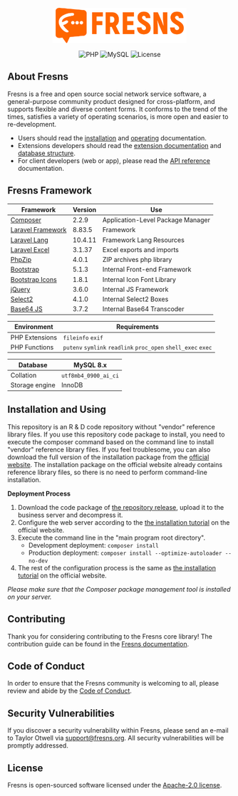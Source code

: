 <p align="center"><a href="https://fresns.org" target="_blank"><img src="https://raw.githubusercontent.com/fresns/docs/main/images/Fresns-Logo(orange).png" width="300"></a></p>

<p align="center">
<img src="https://img.shields.io/badge/PHP-%5E8.0-green" alt="PHP">
<img src="https://img.shields.io/badge/MySQL-%5E8.0-orange" alt="MySQL">
<img src="https://img.shields.io/badge/License-Apache--2.0-blue" alt="License">
</p>

## About Fresns

Fresns is a free and open source social network service software, a general-purpose community product designed for cross-platform, and supports flexible and diverse content forms. It conforms to the trend of the times, satisfies a variety of operating scenarios, is more open and easier to re-development.

- Users should read the [installation](https://fresns.org/guide/install.html) and [operating](https://fresns.org/guide/operating.html) documentation.
- Extensions developers should read the [extension documentation](https://fresns.org/extensions/) and [database structure](https://fresns.org/database/).
- For client developers (web or app), please read the [API reference](https://fresns.org/api/) documentation.

## Fresns Framework

| Framework | Version | Use |
| --- | --- | --- |
| [Composer](https://github.com/composer/composer) | 2.2.9 | Application-Level Package Manager |
| [Laravel Framework](https://github.com/laravel/framework) | 8.83.5 | Framework |
| [Laravel Lang](https://github.com/Laravel-Lang/lang) | 10.4.11 | Framework Lang Resources |
| [Laravel Excel](https://github.com/SpartnerNL/Laravel-Excel) | 3.1.37 | Excel exports and imports |
| [PhpZip](https://github.com/Ne-Lexa/php-zip) | 4.0.1 | ZIP archives php library |
| [Bootstrap](https://getbootstrap.com/) | 5.1.3 | Internal Front-end Framework |
| [Bootstrap Icons](https://icons.getbootstrap.com/) | 1.8.1 | Internal Icon Font Library |
| [jQuery](https://github.com/jquery/jquery) | 3.6.0 | Internal JS Framework |
| [Select2](https://github.com/select2/select2) | 4.1.0 | Internal Select2 Boxes |
| [Base64 JS](https://github.com/dankogai/js-base64) | 3.7.2 | Internal Base64 Transcoder |

| Environment | Requirements |
| --- | --- |
| PHP Extensions | `fileinfo` `exif` |
| PHP Functions | `putenv` `symlink` `readlink` `proc_open` `shell_exec` `exec` |

| Database | MySQL 8.x |
| --- | --- |
| Collation | `utf8mb4_0900_ai_ci` |
| Storage engine | InnoDB |

## Installation and Using

This repository is an R & D code repository without "vendor" reference library files. If you use this repository code package to install, you need to execute the composer command based on the command line to install "vendor" reference library files. If you feel troublesome, you can also download the full version of the installation package from the [official website](https://fresns.org/). The installation package on the official website already contains reference library files, so there is no need to perform command-line installation.

**Deployment Process**

1. Download the code package of [the repository release](https://github.com/fresns/fresns/releases), upload it to the business server and decompress it.
2. Configure the web server according to the [the installation tutorial](https://fresns.org/guide/install.html) on the official website.
3. Execute the command line in the "main program root directory".
    - Development deployment: `composer install`
    - Production deployment: `composer install --optimize-autoloader --no-dev`
4. The rest of the configuration process is the same as [the installation tutorial](https://fresns.org/guide/install.html) on the official website.

*Please make sure that the Composer package management tool is installed on your server.*

## Contributing

Thank you for considering contributing to the Fresns core library! The contribution guide can be found in the [Fresns documentation](https://fresns.org/community/join.html).

## Code of Conduct

In order to ensure that the Fresns community is welcoming to all, please review and abide by the [Code of Conduct](https://fresns.org/community/join.html#code-of-conduct).

## Security Vulnerabilities

If you discover a security vulnerability within Fresns, please send an e-mail to Taylor Otwell via [support@fresns.org](mailto:support@fresns.org). All security vulnerabilities will be promptly addressed.

## License

Fresns is open-sourced software licensed under the [Apache-2.0 license](https://github.com/fresns/fresns/blob/main/LICENSE).
